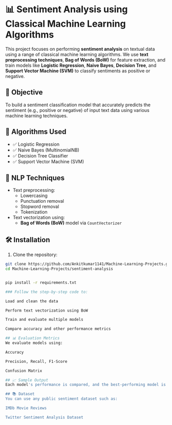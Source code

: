 # 📊 Sentiment Analysis using Classical Machine Learning Algorithms

This project focuses on performing **sentiment analysis** on textual data using a range of classical machine learning algorithms. We use **text preprocessing techniques**, **Bag of Words (BoW)** for feature extraction, and train models like **Logistic Regression**, **Naive Bayes**, **Decision Tree**, and **Support Vector Machine (SVM)** to classify sentiments as positive or negative.

## 📌 Objective

To build a sentiment classification model that accurately predicts the sentiment (e.g., positive or negative) of input text data using various machine learning techniques.


## 🧪 Algorithms Used

- ✅ Logistic Regression
- ✅ Naive Bayes (MultinomialNB)
- ✅ Decision Tree Classifier
- ✅ Support Vector Machine (SVM)

## 🧠 NLP Techniques

- Text preprocessing:
  - Lowercasing
  - Punctuation removal
  - Stopword removal
  - Tokenization
- Text vectorization using:
  - **Bag of Words (BoW)** model via `CountVectorizer`

## 🛠️ Installation

1. Clone the repository:

```bash
git clone https://github.com/Ankitkumar1141/Machine-Learning-Projects.git
cd Machine-Learning-Projects/sentiment-analysis


pip install -r requirements.txt

### Follow the step-by-step code to:

Load and clean the data

Perform text vectorization using BoW

Train and evaluate multiple models

Compare accuracy and other performance metrics

## 📊 Evaluation Metrics
We evaluate models using:

Accuracy

Precision, Recall, F1-Score

Confusion Matrix

## 📈 Sample Output
Each model's performance is compared, and the best-performing model is identified based on accuracy and generalization capability on test data.

## 📚 Dataset
You can use any public sentiment dataset such as:

IMDb Movie Reviews

Twitter Sentiment Analysis Dataset

